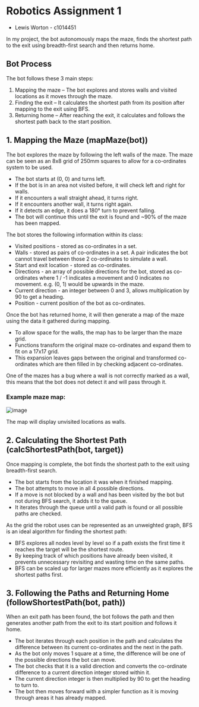 # Robotics Assignment 1
- Lewis Worton - c1014451

In my project, the bot autonomously maps the maze, finds the shortest path to the exit using breadth-first search and then returns home.

## Bot Process
The bot follows these 3 main steps:

1. Mapping the maze – The bot explores and stores walls and visited locations as it moves through the maze.
2. Finding the exit – It calculates the shortest path from its position after mapping to the exit using BFS.
3. Returning home – After reaching the exit, it calculates and follows the shortest path back to the start position.

## 1. Mapping the Maze (mapMaze(bot))
The bot explores the maze by following the left walls of the maze. The maze can be seen as an 8x8 grid of 250mm squares to allow for a co-ordinates system to be used.
- The bot starts at (0, 0) and turns left.
- If the bot is in an area not visited before, it will check left and right for walls.
- If it encounters a wall straight ahead, it turns right.
- If it encounters another wall, it turns right again.
- If it detects an edge, it does a 180° turn to prevent falling.
- The bot will continue this until the exit is found and ~90% of the maze has been mapped.

The bot stores the following information within its class:
- Visited positions - stored as co-ordinates in a set.
- Walls - stored as pairs of co-ordinates in a set. A pair indicates the bot cannot travel between those 2 co-ordinates to simulate a wall.
- Start and exit location - stored as co-ordinates.
- Directions - an array of possible directions for the bot, stored as co-ordinates where 1 / -1 indicates a movement and 0 indicates no movement. e.g. (0, 1) would be upwards in the maze.
- Current direction - an integer between 0 and 3, allows multiplication by 90 to get a heading.
- Position - current position of the bot as co-ordinates.

Once the bot has returned home, it will then generate a map of the maze using the data it gathered during mapping.
- To allow space for the walls, the map has to be larger than the maze grid.
- Functions transform the original maze co-ordinates and expand them to fit on a 17x17 grid.
- This expansion leaves gaps between the original and transformed co-ordinates which are then filled in by checking adjacent co-ordinates.

One of the mazes has a bug where a wall is not correctly marked as a wall, this means that the bot does not detect it and will pass through it.

### Example maze map:

 ![image](https://github.com/user-attachments/assets/0c8fa310-686a-4656-8bd8-e4f13d3249b8)

 The map will display unvisited locations as walls.

## 2. Calculating the Shortest Path (calcShortestPath(bot, target))
Once mapping is complete, the bot finds the shortest path to the exit using breadth-first search.
- The bot starts from the location it was when it finished mapping.
- The bot attempts to move in all 4 possible directions.
- If a move is not blocked by a wall and has been visited by the bot but not during BFS search, it adds it to the queue.
- It iterates through the queue until a valid path is found or all possible paths are checked.

As the grid the robot uses can be represented as an unweighted graph, BFS is an ideal algorithm for finding the shortest path:
- BFS explores all nodes level by level so if a path exists the first time it reaches the target will be the shortest route.
- By keeping track of which positions have already been visited, it prevents unnecessary revisiting and wasting time on the same paths.
- BFS can be scaled up for larger mazes more efficiently as it explores the shortest paths first.

## 3. Following the Paths and Returning Home (followShortestPath(bot, path))
When an exit path has been found, the bot follows the path and then generates another path from the exit to its start position and follows it home.
- The bot iterates through each position in the path and calculates the difference between its current co-ordinates and the next in the path.
- As the bot only moves 1 square at a time, the difference will be one of the possible directions the bot can move.
- The bot checks that it is a valid direction and converts the co-ordinate difference to a current direction integer stored within it.
- The current direction integer is then multiplied by 90 to get the heading to turn to.
- The bot then moves forward with a simpler function as it is moving through areas it has already mapped.
